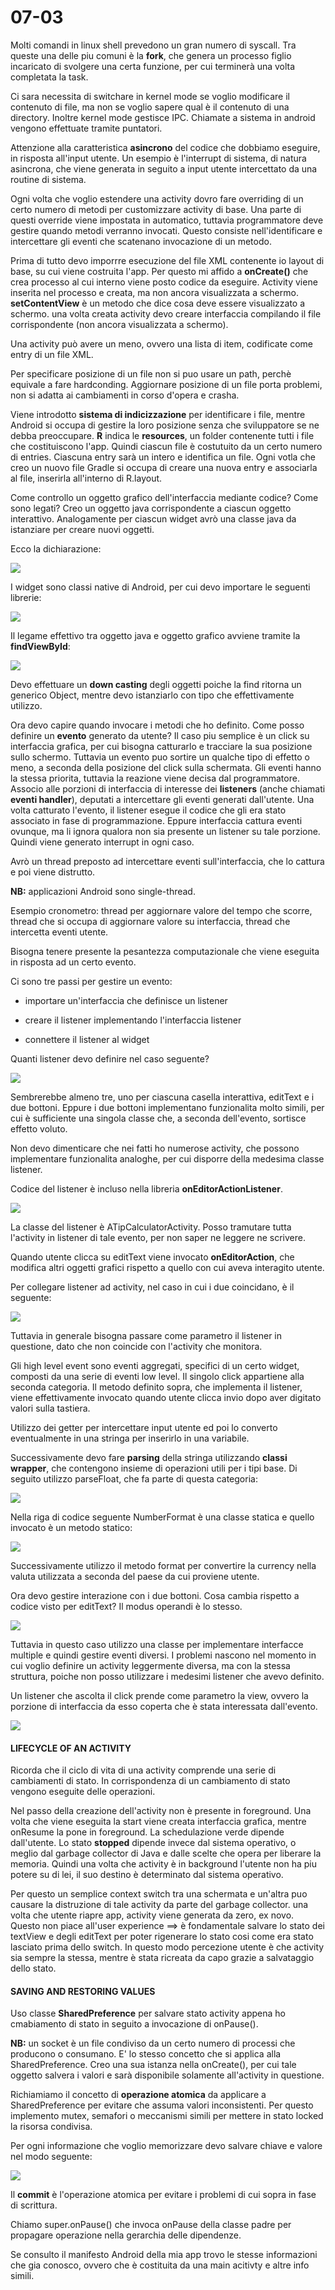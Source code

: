 # 07-03

Molti comandi in linux shell prevedono un gran numero di syscall. Tra queste una delle piu comuni è la **fork**, che genera un processo figlio incaricato di svolgere una certa funzione, per cui terminerà una volta completata la task. 

Ci sara necessita di switchare in kernel mode se voglio modificare il contenuto di file, ma non se voglio sapere qual è il contenuto di una directory. Inoltre kernel mode gestisce IPC. Chiamate a sistema in android vengono effettuate tramite puntatori. 

Attenzione alla caratteristica **asincrono** del codice che dobbiamo eseguire, in risposta all'input utente. Un esempio è l'interrupt di sistema, di natura asincrona, che viene generata in seguito a input utente intercettato da una routine di sistema. 

Ogni volta che voglio estendere una activity dovro fare overriding di un certo numero di metodi per customizzare activity di base. Una parte di questi override viene impostata in automatico, tuttavia programmatore deve gestire quando metodi verranno invocati. Questo consiste nell'identificare e intercettare gli eventi che scatenano invocazione di un metodo. 

Prima di tutto devo imporrre esecuzione del file XML contenente io layout di base, su cui viene costruita l'app. Per questo mi affido a **onCreate()** che crea processo al cui interno viene posto codice da eseguire. Activity viene inserita nel processo e creata, ma non ancora visualizzata a schermo. **setContentView** è un metodo che dice cosa deve essere visualizzato a schermo. una volta creata activity devo creare interfaccia compilando il file corrispondente (non ancora visualizzata a schermo).

Una activity può avere un meno, ovvero una lista di item, codificate come entry di un file XML. 

Per specificare posizione di un file non si puo usare un path, perchè equivale a fare hardconding. Aggiornare posizione di un file porta problemi, non si adatta ai cambiamenti in corso d'opera e crasha.

Viene introdotto **sistema di indicizzazione** per identificare i file, mentre Android si occupa di gestire la loro posizione senza che sviluppatore se ne debba preoccupare. **R** indica le **resources**, un folder contenente tutti i file che costituiscono l'app. Quindi ciascun file è costutuito da un certo numero di entries. Ciascuna entry sarà un intero e identifica un file. Ogni votla che creo un nuovo file Gradle si occupa di creare una nuova entry e associarla al file, inserirla all'interno di R.layout. 

Come controllo un oggetto grafico dell'interfaccia mediante codice? Come sono legati? Creo un oggetto java corrispondente a ciascun oggetto interattivo. Analogamente per ciascun widget avrò una classe java da istanziare per creare nuovi oggetti. 

Ecco la dichiarazione:

![](C:\Users\giorg\AppData\Roaming\marktext\images\2023-03-07-14-52-24-image.png)

I widget sono classi native di Android, per cui devo importare le seguenti librerie:

![](C:\Users\giorg\AppData\Roaming\marktext\images\2023-03-07-14-55-48-image.png)

Il legame effettivo tra oggetto java e oggetto grafico avviene tramite la **findViewById**:

![](C:\Users\giorg\AppData\Roaming\marktext\images\2023-03-07-14-54-01-image.png)

Devo effettuare un **down casting** degli oggetti poiche la find ritorna un generico Object, mentre devo istanziarlo con tipo che effettivamente utilizzo.

Ora devo capire quando invocare i metodi che ho definito. Come posso definire un **evento** generato da utente? Il caso piu semplice è un click su interfaccia grafica, per cui bisogna catturarlo e tracciare la sua posizione sullo schermo. Tuttavia un evento puo sortire un qualche tipo di effetto o meno, a seconda della posizione del click sulla schermata. Gli eventi hanno la stessa priorita, tuttavia la reazione viene decisa dal programmatore. Associo alle porzioni di interfaccia di interesse dei **listeners** (anche chiamati **eventi handler**), deputati a intercettare gli eventi generati dall'utente. Una volta catturato l'evento, il listener esegue il codice che gli era stato associato in fase di programmazione. Eppure interfaccia cattura eventi ovunque, ma li ignora qualora non sia presente un listener su tale porzione. Quindi viene generato interrupt in ogni caso. 

Avrò un thread preposto ad intercettare eventi sull'interfaccia, che lo cattura e poi viene distrutto. 

**NB:** applicazioni Android sono single-thread.

Esempio cronometro: thread per aggiornare valore del tempo che scorre, thread che si occupa di aggiornare valore su interfaccia, thread che intercetta eventi utente. 

Bisogna tenere presente la pesantezza computazionale che viene eseguita in risposta ad un certo evento. 

Ci sono tre passi per gestire un evento:

- importare un'interfaccia che definisce un listener

- creare il listener implementando l'interfaccia listener

- connettere il listener al widget

Quanti listener devo definire nel caso seguente?

![](C:\Users\giorg\AppData\Roaming\marktext\images\2023-03-07-15-19-02-image.png)

Sembrerebbe almeno tre, uno per ciascuna casella interattiva, editText e i due bottoni. Eppure i due bottoni implementano funzionalita molto simili, per cui è sufficiente una singola classe che, a seconda dell'evento, sortisce effetto voluto. 

Non devo dimenticare che nei fatti ho numerose activity, che possono implementare funzionalita analoghe, per cui disporre della medesima classe listener.

Codice del listener è incluso nella libreria **onEditorActionListener**. 

![](C:\Users\giorg\AppData\Roaming\marktext\images\2023-03-07-15-26-05-image.png)

La classe del listener è ATipCalculatorActivity. Posso tramutare tutta l'activity in listener di tale evento, per non saper ne leggere ne scrivere. 

Quando utente clicca su editText viene invocato **onEditorAction**, che modifica altri oggetti grafici rispetto a quello con cui aveva interagito utente. 

Per collegare listener ad activity, nel caso in cui i due coincidano, è il seguente: 

![](C:\Users\giorg\AppData\Roaming\marktext\images\2023-03-07-15-33-04-image.png)

Tuttavia in generale bisogna passare come parametro il listener in questione, dato che non coincide con l'activity che monitora. 

Gli high level event sono eventi aggregati, specifici di un certo widget, composti da una serie di eventi low level. Il singolo click appartiene alla seconda categoria. Il metodo definito sopra, che implementa il listener, viene effettivamente invocato quando utente clicca invio dopo aver digitato valori sulla tastiera.

Utilizzo dei getter per intercettare input utente ed poi lo converto eventualmente in una stringa per inserirlo in una variabile. 

Successivamente devo fare **parsing** della stringa utilizzando **classi wrapper**, che contengono insieme di operazioni utili per i tipi base. Di seguito utilizzo parseFloat, che fa parte di questa categoria:

![](C:\Users\giorg\AppData\Roaming\marktext\images\2023-03-07-16-03-30-image.png)

Nella riga di codice seguente NumberFormat è una classe statica e quello invocato è un metodo statico:

![](C:\Users\giorg\AppData\Roaming\marktext\images\2023-03-07-16-05-11-image.png)

Successivamente utilizzo il metodo format per convertire la currency nella valuta utilizzata a seconda del paese da cui proviene utente.

Ora devo gestire interazione con i due bottoni. Cosa cambia rispetto a codice visto per editText? Il modus operandi è lo stesso. 

![](C:\Users\giorg\AppData\Roaming\marktext\images\2023-03-07-16-12-04-image.png)

Tuttavia in questo caso utilizzo una classe per implementare interfacce multiple e quindi gestire eventi diversi. I problemi nascono nel momento in cui voglio definire un activity leggermente diversa, ma con la stessa struttura, poiche non posso utilizzare i medesimi listener che avevo definito. 

Un listener che ascolta il click prende come parametro la view, ovvero la porzione di interfaccia da esso coperta che è stata interessata dall'evento. 

![](C:\Users\giorg\AppData\Roaming\marktext\images\2023-03-07-16-21-36-image.png)

#### LIFECYCLE OF AN ACTIVITY

Ricorda che il ciclo di vita di una activity comprende una serie di cambiamenti di stato. In corrispondenza di un cambiamento di stato vengono eseguite delle operazioni. 

Nel passo della creazione dell'activity non è presente in foreground. Una volta che viene eseguita la start viene creata interfaccia grafica, mentre onResume la pone in foreground. La schedulazione verde dipende dall'utente. Lo stato **stopped** dipende invece dal sistema operativo, o meglio dal garbage collector di Java e dalle scelte che opera per liberare la memoria. Quindi una volta che activity è in background l'utente non ha piu potere su di lei, il suo destino è determinato dal sistema operativo. 

Per questo un semplice context switch tra una schermata e un'altra puo causare la distruzione di tale activity da parte del garbage collector. una volta che utente riapre app, activity viene generata da zero, ex novo. Questo non piace all'user experience ==> è fondamentale salvare lo stato dei textView e degli editText per poter rigenerare lo stato cosi come era stato lasciato prima dello switch. In questo modo percezione utente è che activity sia sempre la stessa, mentre è stata ricreata da capo grazie a salvataggio dello stato. 

#### SAVING AND RESTORING VALUES

Uso classe **SharedPreference** per salvare stato activity appena ho cmabiamento di stato in seguito a invocazione di onPause().

**NB:** un socket è un file condiviso da un certo numero di processi che producono o consumano. E' lo stesso concetto che si applica alla SharedPreference.  Creo una sua istanza nella onCreate(), per cui tale oggetto salvera i valori e sarà disponibile solamente all'activity in questione. 

Richiamiamo il concetto di **operazione atomica** da applicare a SharedPreference per evitare che assuma valori inconsistenti. Per questo implemento mutex, semafori o meccanismi simili per mettere in stato locked la risorsa condivisa. 

Per ogni informazione che voglio memorizzare devo salvare chiave e valore nel modo seguente:

![](C:\Users\giorg\AppData\Roaming\marktext\images\2023-03-07-16-41-47-image.png)

Il **commit** è l'operazione atomica per evitare i problemi di cui sopra in fase di scrittura. 

Chiamo super.onPause() che invoca onPause della classe padre per propagare operazione nella gerarchia delle dipendenze. 

Se consulto il manifesto Android della mia app trovo le stesse informazioni che gia conosco, ovvero che è costituita da una main acitivty e altre info simili. 
